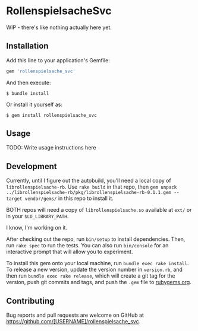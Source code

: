 # RollenspielsacheSvc

WIP - there's like nothing actually here yet.

## Installation

Add this line to your application's Gemfile:

```ruby
gem 'rollenspielsache_svc'
```

And then execute:

    $ bundle install

Or install it yourself as:

    $ gem install rollenspielsache_svc

## Usage

TODO: Write usage instructions here

## Development

Currently, until I figure out the autobuild, you'll need a local copy of `librollenspielsache-rb`.  Use `rake build` in that repo, then `gem unpack ../librollenspielsache-rb/pkg/librollenspielsache-rb-0.1.1.gem --target vendor/gems/` in this repo to install it.

BOTH repos will need a copy of `librollenspielsache.so` available at `ext/` or in your `$LD_LIBRARY_PATH`.

I know, I'm working on it.

After checking out the repo, run `bin/setup` to install dependencies. Then, run `rake spec` to run the tests. You can also run `bin/console` for an interactive prompt that will allow you to experiment.

To install this gem onto your local machine, run `bundle exec rake install`. To release a new version, update the version number in `version.rb`, and then run `bundle exec rake release`, which will create a git tag for the version, push git commits and tags, and push the `.gem` file to [rubygems.org](https://rubygems.org).

## Contributing

Bug reports and pull requests are welcome on GitHub at https://github.com/[USERNAME]/rollenspielsache_svc.

